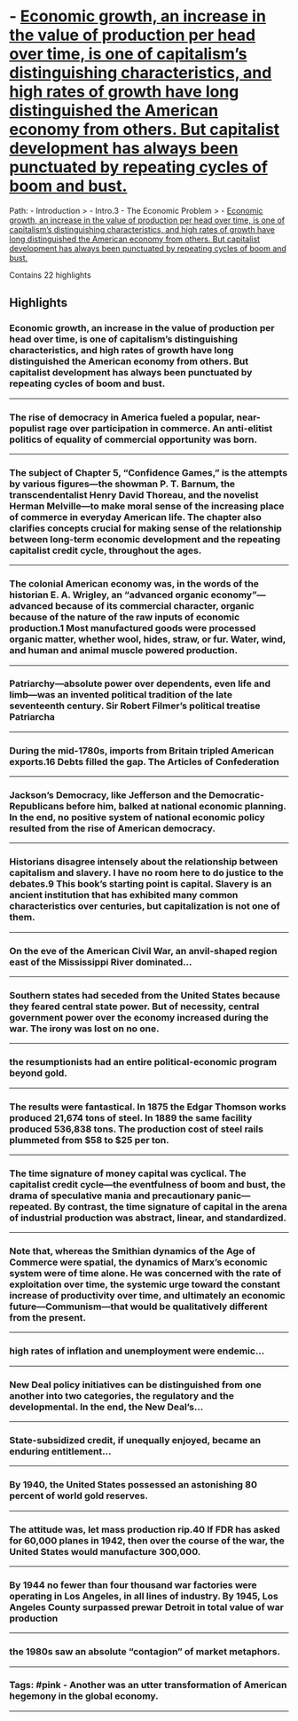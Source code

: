 # - [Economic growth, an increase in the value of production per head over time, is one of capitalism’s distinguishing characteristics, and high rates of growth have long distinguished the American economy from others. But capitalist development has always been punctuated by repeating cycles of boom and bust.](https://app.tana.inc?nodeid=2u5GPJMn6zCl)

Path: - Introduction > - Intro.3 - The Economic Problem > - [Economic growth, an increase in the value of production per head over time, is one of capitalism’s distinguishing characteristics, and high rates of growth have long distinguished the American economy from others. But capitalist development has always been punctuated by repeating cycles of boom and bust.](https://app.tana.inc?nodeid=2u5GPJMn6zCl)

Contains 22 highlights

## Highlights

### Economic growth, an increase in the value of production per head over time, is one of capitalism’s distinguishing characteristics, and high rates of growth have long distinguished the American economy from others. But capitalist development has always been punctuated by repeating cycles of boom and bust.  
---

### The rise of democracy in America fueled a popular, near-populist rage over participation in commerce. An anti-elitist politics of equality of commercial opportunity was born.  
---

### The subject of Chapter 5, “Confidence Games,” is the attempts by various figures—the showman P. T. Barnum, the transcendentalist Henry David Thoreau, and the novelist Herman Melville—to make moral sense of the increasing place of commerce in everyday American life. The chapter also clarifies concepts crucial for making sense of the relationship between long-term economic development and the repeating capitalist credit cycle, throughout the ages.  
---

### The colonial American economy was, in the words of the historian E. A. Wrigley, an “advanced organic economy”—advanced because of its commercial character, organic because of the nature of the raw inputs of economic production.1 Most manufactured goods were processed organic matter, whether wool, hides, straw, or fur. Water, wind, and human and animal muscle powered production.  
---

### Patriarchy—absolute power over dependents, even life and limb—was an invented political tradition of the late seventeenth century. Sir Robert Filmer’s political treatise Patriarcha  
---

### During the mid-1780s, imports from Britain tripled American exports.16 Debts filled the gap. The Articles of Confederation  
---

### Jackson’s Democracy, like Jefferson and the Democratic-Republicans before him, balked at national economic planning. In the end, no positive system of national economic policy resulted from the rise of American democracy.  
---

### Historians disagree intensely about the relationship between capitalism and slavery. I have no room here to do justice to the debates.9 This book’s starting point is capital. Slavery is an ancient institution that has exhibited many common characteristics over centuries, but capitalization is not one of them.  
---

### On the eve of the American Civil War, an anvil-shaped region east of the Mississippi River dominated…  
---

### Southern states had seceded from the United States because they feared central state power. But of necessity, central government power over the economy increased during the war. The irony was lost on no one.  
---

### the resumptionists had an entire political-economic program beyond gold.  
---

### The results were fantastical. In 1875 the Edgar Thomson works produced 21,674 tons of steel. In 1889 the same facility produced 536,838 tons. The production cost of steel rails plummeted from $58 to $25 per ton.  
---

### The time signature of money capital was cyclical. The capitalist credit cycle—the eventfulness of boom and bust, the drama of speculative mania and precautionary panic—repeated. By contrast, the time signature of capital in the arena of industrial production was abstract, linear, and standardized.  
---

### Note that, whereas the Smithian dynamics of the Age of Commerce were spatial, the dynamics of Marx’s economic system were of time alone. He was concerned with the rate of exploitation over time, the systemic urge toward the constant increase of productivity over time, and ultimately an economic future—Communism—that would be qualitatively different from the present.  
---

### high rates of inflation and unemployment were endemic…  
---

### New Deal policy initiatives can be distinguished from one another into two categories, the regulatory and the developmental. In the end, the New Deal’s…  
---

### State-subsidized credit, if unequally enjoyed, became an enduring entitlement…  
---

### By 1940, the United States possessed an astonishing 80 percent of world gold reserves.  
---

### The attitude was, let mass production rip.40 If FDR has asked for 60,000 planes in 1942, then over the course of the war, the United States would manufacture 300,000.  
---

### By 1944 no fewer than four thousand war factories were operating in Los Angeles, in all lines of industry. By 1945, Los Angeles County surpassed prewar Detroit in total value of war production  
---

### the 1980s saw an absolute “contagion” of market metaphors.  
---

### **Tags:** #pink - Another was an utter transformation of American hegemony in the global economy.  
---

